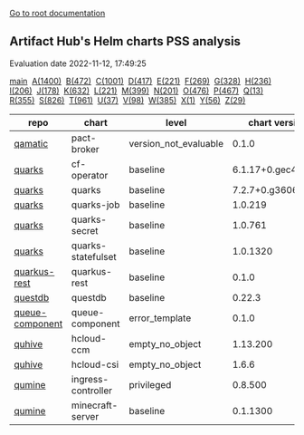[Go to root documentation](https://vicenteherrera.com/psa-checker)

## Artifact Hub's Helm charts PSS analysis

Evaluation date 2022-11-12, 17:49:25

[main](./charts_levels)&nbsp; [A(1400)](./charts_levels_a)&nbsp; [B(472)](./charts_levels_b)&nbsp; [C(1001)](./charts_levels_c)&nbsp; [D(417)](./charts_levels_d)&nbsp; [E(221)](./charts_levels_e)&nbsp; [F(269)](./charts_levels_f)&nbsp; [G(328)](./charts_levels_g)&nbsp; [H(236)](./charts_levels_h)&nbsp; [I(206)](./charts_levels_i)&nbsp; [J(178)](./charts_levels_j)&nbsp; [K(632)](./charts_levels_k)&nbsp; [L(221)](./charts_levels_l)&nbsp; [M(399)](./charts_levels_m)&nbsp; [N(201)](./charts_levels_n)&nbsp; [O(476)](./charts_levels_o)&nbsp; [P(467)](./charts_levels_p)&nbsp; [Q(13)](./charts_levels_q)&nbsp; [R(355)](./charts_levels_r)&nbsp; [S(826)](./charts_levels_s)&nbsp; [T(961)](./charts_levels_t)&nbsp; [U(37)](./charts_levels_u)&nbsp; [V(98)](./charts_levels_v)&nbsp; [W(385)](./charts_levels_w)&nbsp; [X(1)](./charts_levels_x)&nbsp; [Y(56)](./charts_levels_y)&nbsp; [Z(29)](./charts_levels_z)&nbsp; 

| repo | chart | level | chart version | app version |
|------|------|------|------|------|
| [qamatic](https://qamatic.github.io/charts) | pact-broker | version_not_evaluable | 0.1.0 | 1.0 |
| [quarks](https://cloudfoundry-incubator.github.io/quarks-helm/) | cf-operator | baseline | 6.1.17+0.gec409fd7 | 6.1.17+0.gec409fd7 |
| [quarks](https://cloudfoundry-incubator.github.io/quarks-helm/) | quarks | baseline | 7.2.7+0.g3606ded | 7.2.7+0.g3606ded |
| [quarks](https://cloudfoundry-incubator.github.io/quarks-helm/) | quarks-job | baseline | 1.0.219 | 1.0.219 |
| [quarks](https://cloudfoundry-incubator.github.io/quarks-helm/) | quarks-secret | baseline | 1.0.761 | 1.0.761 |
| [quarks](https://cloudfoundry-incubator.github.io/quarks-helm/) | quarks-statefulset | baseline | 1.0.1320 | 1.0.1320 |
| [quarkus-rest](https://laminba2003.github.io/quarkus-rest-services) | quarkus-rest | baseline | 0.1.0 | 1.16.0 |
| [questdb](https://helm.questdb.io/) | questdb | baseline | 0.22.3 | 6.5.5 |
| [queue-component](https://raw.githubusercontent.com/ConductionNL/queue-component/master/api/helm/) | queue-component | error_template | 0.1.0 | V1.0 |
| [quhive](https://quhive.github.io/charts/) | hcloud-ccm | empty_no_object | 1.13.200 | v1.13.2 |
| [quhive](https://quhive.github.io/charts/) | hcloud-csi | empty_no_object | 1.6.6 | 1.6.0 |
| [qumine](https://qumine.github.io/charts/) | ingress-controller | privileged | 0.8.500 | v0.8.5 |
| [qumine](https://qumine.github.io/charts/) | minecraft-server | baseline | 0.1.1300 | v0.1.13 |
